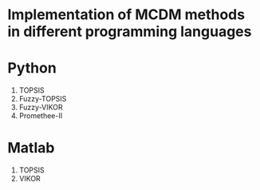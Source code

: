 # Implementation of MCDM methods in different programming languages

# Python
1. TOPSIS
2. Fuzzy-TOPSIS
3. Fuzzy-VIKOR
4. Promethee-II

# Matlab
1. TOPSIS
2. VIKOR
